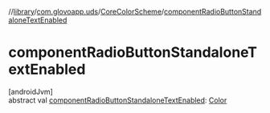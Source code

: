 //[library](../../../index.md)/[com.glovoapp.uds](../index.md)/[CoreColorScheme](index.md)/[componentRadioButtonStandaloneTextEnabled](component-radio-button-standalone-text-enabled.md)

# componentRadioButtonStandaloneTextEnabled

[androidJvm]\
abstract val [componentRadioButtonStandaloneTextEnabled](component-radio-button-standalone-text-enabled.md): [Color](https://developer.android.com/reference/kotlin/androidx/compose/ui/graphics/Color.html)
